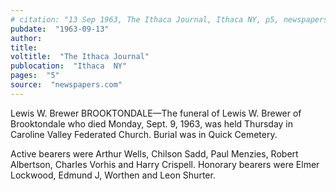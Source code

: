 ```yaml
---
# citation: "13 Sep 1963, The Ithaca Journal, Ithaca NY, p5, newspapers.com."
pubdate:  "1963-09-13"
author: 
title: 
voltitle:  "The Ithaca Journal"
publocation:  "Ithaca  NY"
pages:  "5"
source:  "newspapers.com"
---
```

Lewis W. Brewer 
BROOKTONDALE—The funeral of Lewis W. Brewer of Brooktondale who died Monday, Sept. 9, 1963, was held Thursday in Caroline Valley Federated Church. Burial was in Quick Cemetery. 

Active bearers were Arthur Wells, Chilson Sadd, Paul Menzies, Robert Albertson, Charles Vorhis and Harry Crispell. Honorary bearers were Elmer Lockwood, Edmund J, Worthen and Leon Shurter. 

